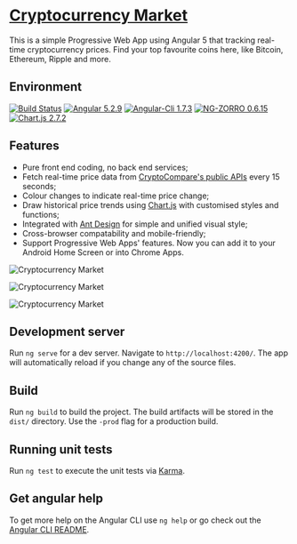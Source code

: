 # [Cryptocurrency Market](https://crypto.kris2d.info/)

This is a simple Progressive Web App using Angular 5 that tracking real-time cryptocurrency prices. Find your top favourite coins here, like Bitcoin, Ethereum, Ripple and more.

## Environment

[![Build Status](https://travis-ci.org/mrcotter/crypto-market.svg?branch=master)](https://travis-ci.org/mrcotter/crypto-market)
[![Angular 5.2.9](https://img.shields.io/badge/Angular-5.2.9-brightgreen.svg)](https://angular.io/)
[![Angular-Cli 1.7.3](https://img.shields.io/badge/AngularCLI-1.7.3-brightgreen.svg)](https://github.com/angular/angular-cli)
[![NG-ZORRO 0.6.15](https://img.shields.io/badge/NGZORRO-0.6.15-brightgreen.svg)](https://ng.ant.design/#/docs/angular/introduce)
[![Chart.js 2.7.2](https://img.shields.io/badge/Chart.js-2.7.2-brightgreen.svg)](http://www.chartjs.org/)

## Features

* Pure front end coding, no back end services;
* Fetch real-time price data from [CryptoCompare's public APIs](https://www.cryptocompare.com/api/) every 15 seconds;
* Colour changes to indicate real-time price change;
* Draw historical price trends using [Chart.js](http://www.chartjs.org/) with customised styles and functions;
* Integrated with [Ant Design](https://ng.ant.design/) for simple and unified visual style;
* Cross-browser compatability and mobile-friendly;
* Support Progressive Web Apps' features. Now you can add it to your Android Home Screen or into Chrome Apps.

![Cryptocurrency Market](https://user-images.githubusercontent.com/5259084/37133234-2f08308c-22e6-11e8-8c31-ea321f825ae6.png)

![Cryptocurrency Market](https://user-images.githubusercontent.com/5259084/37133243-383f6760-22e6-11e8-850c-863b2e912cd7.png)

![Cryptocurrency Market](https://user-images.githubusercontent.com/5259084/37133247-3e5bab72-22e6-11e8-8df3-ec6d9a82257b.jpg)

## Development server

Run `ng serve` for a dev server. Navigate to `http://localhost:4200/`. The app will automatically reload if you change any of the source files.

## Build

Run `ng build` to build the project. The build artifacts will be stored in the `dist/` directory. Use the `-prod` flag for a production build.

## Running unit tests

Run `ng test` to execute the unit tests via [Karma](https://karma-runner.github.io).

## Get angular help

To get more help on the Angular CLI use `ng help` or go check out the [Angular CLI README](https://github.com/angular/angular-cli/blob/master/README.md).
